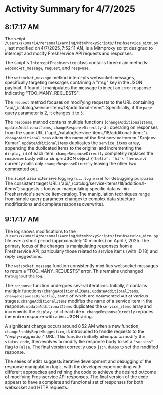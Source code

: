 # Activity Summary for 4/7/2025

## 8:17:17 AM
The script `/Users/skumar14/PersonalLearning/MitmProxyScripts/freshservice_mitm.py`, last modified on 4/7/2025, 7:52:11 AM, is a Mitmproxy script designed to intercept and modify Freshservice API requests and responses.

The script's `InterceptFreshservice` class contains three main methods: `websocket_message`, `request`, and `response`.

The `websocket_message` method intercepts websocket messages, specifically targeting messages containing a "msg" key in the JSON payload. If found, it manipulates the message to inject an error response indicating "TOO_MANY_REQUESTS".

The `request` method focuses on modifying requests to the URL containing  "api/_/catalog/service-items/18/additional-items".  Specifically, if the `page` query parameter is 2, it changes it to 5.

The `response` method contains multiple functions (`changeAdditionalItems`, `updateAdditionalItems`, `changeResponseDirectly`) all operating on responses from the same URL ("api/_/catalog/service-items/18/additional-items").  `changeAdditionalItems` alters the name of the first service item to "Sanjeev Kumar".  `updateAdditionalItems` duplicates the `service_items` array, appending the duplicated items to the original and incrementing the `display_id` of each item. `changeResponseDirectly` completely replaces the response body with a simple JSON object `{"hello": "hi"}`.  The script currently calls only `changeResponseDirectly` leaving the other two commented out.

The script uses extensive logging (`ctx.log.warn`) for debugging purposes.  The consistent target URL ("api/_/catalog/service-items/18/additional-items") suggests a focus on manipulating specific data within Freshservice's service item catalog.  The manipulation techniques range from simple query parameter changes to complex data structure modifications and complete response overwrites.


## 9:17:17 AM
The log shows modifications to the `/Users/skumar14/PersonalLearning/MitmProxyScripts/freshservice_mitm.py` file over a short period (approximately 10 minutes) on April 7, 2025.  The primary focus of the changes is manipulating responses from a Freshservice API, particularly those related to service items (with ID 18) and reply suggestions.

The `websocket_message` function consistently modifies websocket messages to return a "TOO_MANY_REQUESTS" error. This remains unchanged throughout the log.

The `response` function undergoes several iterations.  Initially, it contains multiple functions (`changeAdditionalItems`, `updateAdditionalItems`, `changeResponseDirectly`), some of which are commented out at various stages.  `changeAdditionalItems` modifies the name of a service item in the response. `updateAdditionalItems` duplicates the `service_items` array and increments the `display_id` of each item. `changeResponseDirectly` replaces the entire response with a test JSON string.

A significant change occurs around 8:52 AM when a new function, `changeFreddyReplySuggestion`, is introduced to handle requests to the "/reply-suggestion" URL.  This function initially attempts to modify the `status_code`, then evolves to modify the response body to set a `"success"` flag to `False`.  The final version correctly uses `json.dumps` to set the modified response.

The series of edits suggests iterative development and debugging of the response manipulation logic, with the developer experimenting with different approaches and refining the code to achieve the desired outcome of modifying Freshservice API responses.  The final version of the code appears to have a complete and functional set of responses for both websocket and HTTP requests.
